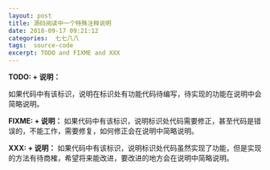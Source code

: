 ```yaml
---
layout: post
title: 源码阅读中一个特殊注释说明
date: 2018-09-17 09:21:12
categories:  七七八八 
tags:  source-code
excerpt: TODO and FIXME and XXX
---
```




**TODO: + 说明：**

如果代码中有该标识，说明在标识处有功能代码待编写，待实现的功能在说明中会简略说明。

**FIXME: + 说明：**
如果代码中有该标识，说明标识处代码需要修正，甚至代码是错误的，不能工作，需要修复，如何修正会在说明中简略说明。

**XXX: + 说明：**
如果代码中有该标识，说明标识处代码虽然实现了功能，但是实现的方法有待商榷，希望将来能改进，要改进的地方会在说明中简略说明。